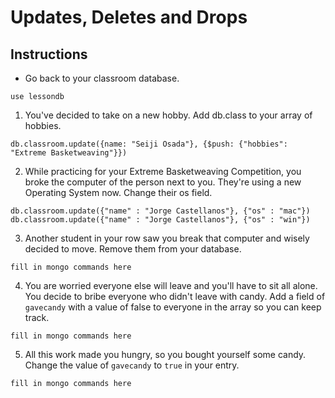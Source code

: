 # Updates, Deletes and Drops

## Instructions

* Go back to your classroom database.

```
use lessondb
```

1. You've decided to take on a new hobby. Add db.class to your array of hobbies.

```
db.classroom.update({name: "Seiji Osada"}, {$push: {"hobbies": "Extreme Basketweaving"}})
```

2. While practicing for your Extreme Basketweaving Competition, you broke the computer of the person next to you. They're using a new Operating System now. Change their os field.

```
db.classroom.update({"name" : "Jorge Castellanos"}, {"os" : "mac"})
db.classroom.update({"name" : "Jorge Castellanos"}, {"os" : "win"})
```

3. Another student in your row saw you break that computer and wisely decided to move. Remove them from your database.

```
fill in mongo commands here
```

4. You are worried everyone else will leave and you'll have to sit all alone. You decide to bribe everyone who didn't leave with candy. Add a field of `gavecandy` with a value of false to everyone in the array so you can keep track.

```
fill in mongo commands here
```

5. All this work made you hungry, so you bought yourself some candy. Change the value of `gavecandy` to `true` in your entry.

```
fill in mongo commands here
```
